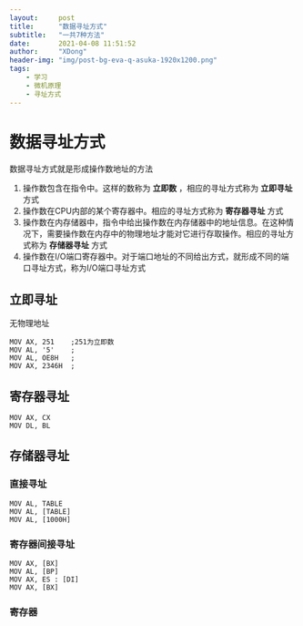 ```yaml
---
layout:     post
title:      "数据寻址方式"
subtitle:   "一共7种方法"
date:       2021-04-08 11:51:52
author:     "XDong"
header-img: "img/post-bg-eva-q-asuka-1920x1200.png"
tags:
    - 学习
    - 微机原理
    - 寻址方式
---
```



# 数据寻址方式

数据寻址方式就是形成操作数地址的方法

1. 操作数包含在指令中。这样的数称为 **立即数** ，相应的寻址方式称为 **立即寻址** 方式
2. 操作数在CPU内部的某个寄存器中。相应的寻址方式称为 **寄存器寻址** 方式
3. 操作数在内存储器中，指令中给出操作数在内存储器中的地址信息。在这种情况下，需要操作数在内存中的物理地址才能对它进行存取操作。相应的寻址方式称为 **存储器寻址** 方式
4. 操作数在I/O端口寄存器中。对于端口地址的不同给出方式，就形成不同的端口寻址方式，称为I/O端口寻址方式

## 立即寻址

无物理地址

```x86asm
MOV AX, 251    ;251为立即数
MOV AL, '5'    ;
MOV AL, OE8H   ;
MOV AX, 2346H  ;
```

## 寄存器寻址

```x86asm
MOV AX, CX
MOV DL, BL
```

## 存储器寻址

### 直接寻址

```x86asm
MOV AL, TABLE
MOV AL, [TABLE]
MOV AL, [1000H]
```

### 寄存器间接寻址

```x86asm
MOV AX, [BX]
MOV AL, [BP]
MOV AX, ES : [DI]
MOV AX, [BX]
```

### 寄存器
